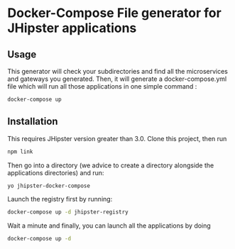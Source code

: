# Docker-Compose File generator for JHipster applications

## Usage
This generator will check your subdirectories and find all the microservices and gateways you generated.
Then, it will generate a docker-compose.yml file which will run all those applications in one simple command :
```bash
docker-compose up
```

## Installation

This requires JHipster version greater than 3.0.
Clone this project, then run

```bash
npm link
```

Then go into a directory (we advice to create a directory alongside the applications directories) and run:

```bash
yo jhipster-docker-compose
```

Launch the registry first by running:
```bash
docker-compose up -d jhipster-registry
```

Wait a minute and finally, you can launch all the applications by doing
```bash
docker-compose up -d
```
